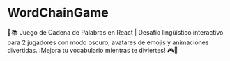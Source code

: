 # WordChainGame
🔗📚 Juego de Cadena de Palabras en React | Desafío lingüístico interactivo para 2 jugadores con modo oscuro, avatares de emojis y animaciones divertidas. ¡Mejora tu vocabulario mientras te diviertes! 🎮🧠
